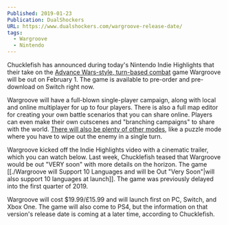 ```yaml
---
Published: 2019-01-23
Publication: DualShockers
URL: https://www.dualshockers.com/wargroove-release-date/
tags:
  - Wargroove
  - Nintendo
---
```

Chucklefish has announced during today's Nintendo Indie Highlights that their take on the [Advance Wars-style, turn-based combat](https://www.dualshockers.com/new-wargroove-trailer-advance-wars-style-battles/) game Wargroove will be out on February 1. The game is available to pre-order and pre-download on Switch right now.

Wargroove will have a full-blown single-player campaign, along with local and online multiplayer for up to four players. There is also a full map editor for creating your own battle scenarios that you can share online. Players can even make their own cutscenes and "branching campaigns" to share with the world. [There will also be plenty of other modes](https://www.dualshockers.com/turn-based-tactics-title-wargroove-delayed-quarter-one-2019/), like a puzzle mode where you have to wipe out the enemy in a single turn.

Wargroove kicked off the Indie Highlights video with a cinematic trailer, which you can watch below. Last week, Chucklefish teased that Wargroove would be out "VERY soon" with more details on the horizon. The game [[./Wargroove will Support 10 Languages and will be Out "Very Soon"|will also support 10 languages at launch]]. The game was previously delayed into the first quarter of 2019.

Wargroove will cost $19.99/£15.99 and will launch first on PC, Switch, and Xbox One. The game will also come to PS4, but the information on that version's release date is coming at a later time, according to Chucklefish.